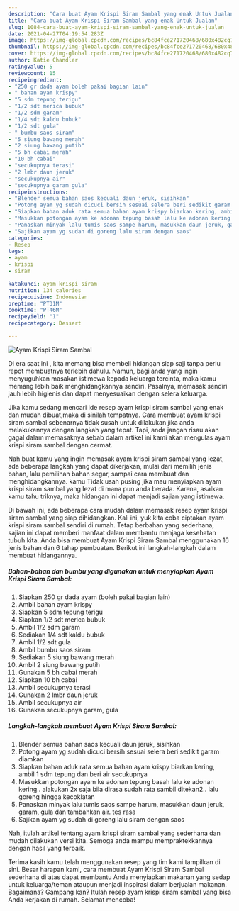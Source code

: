 ```yaml
---
description: "Cara buat Ayam Krispi Siram Sambal yang enak Untuk Jualan"
title: "Cara buat Ayam Krispi Siram Sambal yang enak Untuk Jualan"
slug: 1084-cara-buat-ayam-krispi-siram-sambal-yang-enak-untuk-jualan
date: 2021-04-27T04:19:54.283Z
image: https://img-global.cpcdn.com/recipes/bc84fce271720468/680x482cq70/ayam-krispi-siram-sambal-foto-resep-utama.jpg
thumbnail: https://img-global.cpcdn.com/recipes/bc84fce271720468/680x482cq70/ayam-krispi-siram-sambal-foto-resep-utama.jpg
cover: https://img-global.cpcdn.com/recipes/bc84fce271720468/680x482cq70/ayam-krispi-siram-sambal-foto-resep-utama.jpg
author: Katie Chandler
ratingvalue: 5
reviewcount: 15
recipeingredient:
- "250 gr dada ayam boleh pakai bagian lain"
- " bahan ayam krispy"
- "5 sdm tepung terigu"
- "1/2 sdt merica bubuk"
- "1/2 sdm garam"
- "1/4 sdt kaldu bubuk"
- "1/2 sdt gula"
- " bumbu saos siram"
- "5 siung bawang merah"
- "2 siung bawang putih"
- "5 bh cabai merah"
- "10 bh cabai"
- "secukupnya terasi"
- "2 lmbr daun jeruk"
- "secukupnya air"
- "secukupnya garam gula"
recipeinstructions:
- "Blender semua bahan saos kecuali daun jeruk, sisihkan"
- "Potong ayam yg sudah dicuci bersih sesuai selera beri sedikit garam diamkan"
- "Siapkan bahan aduk rata semua bahan ayam krispy biarkan kering, ambil 1 sdm tepung dan beri air secukupnya"
- "Masukkan potongan ayam ke adonan tepung basah lalu ke adonan kering.. alakukan 2x saja bila dirasa sudah rata sambil ditekan2.. lalu goreng hingga kecoklatan"
- "Panaskan minyak lalu tumis saos sampe harum, masukkan daun jeruk, garam, gula dan tambahkan air. tes rasa"
- "Sajikan ayam yg sudah di goreng lalu siram dengan saos"
categories:
- Resep
tags:
- ayam
- krispi
- siram

katakunci: ayam krispi siram 
nutrition: 134 calories
recipecuisine: Indonesian
preptime: "PT31M"
cooktime: "PT46M"
recipeyield: "1"
recipecategory: Dessert

---
```



![Ayam Krispi Siram Sambal](https://img-global.cpcdn.com/recipes/bc84fce271720468/680x482cq70/ayam-krispi-siram-sambal-foto-resep-utama.jpg)

Di era  saat ini , kita memang bisa membeli hidangan siap saji tanpa perlu repot membuatnya terlebih dahulu. Namun, bagi anda yang ingin menyuguhkan masakan istimewa kepada keluarga tercinta, maka kamu memang lebih baik menghidangkannya sendiri. Pasalnya, memasak sendiri jauh lebih higienis dan dapat menyesuaikan dengan selera keluarga.

Jika kamu sedang mencari ide resep ayam krispi siram sambal yang enak dan mudah dibuat,maka di sinilah tempatnya. Cara membuat ayam krispi siram sambal  sebenarnya tidak susah untuk dilakukan jika anda melakukannya dengan langkah yang tepat. Tapi, anda jangan risau akan gagal dalam memasaknya 
sebab dalam artikel ini kami akan mengulas ayam krispi siram sambal dengan cermat.  



Nah buat kamu yang ingin memasak ayam krispi siram sambal yang lezat, ada beberapa langkah yang dapat dikerjakan, mulai dari memilih jenis bahan, lalu pemilihan bahan segar, sampai cara membuat dan menghidangkannya. kamu Tidak usah pusing jika mau menyiapkan ayam krispi siram sambal yang lezat di mana pun anda berada. Karena, asalkan kamu  tahu triknya, maka hidangan ini dapat menjadi sajian yang istimewa.

Di bawah ini, ada beberapa cara mudah dalam memasak resep ayam krispi siram sambal yang siap dihidangkan. Kali ini, yuk kita coba ciptakan ayam krispi siram sambal sendiri di rumah. Tetap berbahan yang sederhana, sajian ini dapat memberi manfaat dalam membantu menjaga kesehatan tubuh kita. Anda bisa membuat Ayam Krispi Siram Sambal menggunakan 16 jenis bahan dan 6 tahap pembuatan. Berikut ini langkah-langkah dalam membuat hidangannya.

<!--inarticleads1-->

##### Bahan-bahan dan bumbu yang digunakan untuk menyiapkan Ayam Krispi Siram Sambal:

1. Siapkan 250 gr dada ayam (boleh pakai bagian lain)
1. Ambil  bahan ayam krispy
1. Siapkan 5 sdm tepung terigu
1. Siapkan 1/2 sdt merica bubuk
1. Ambil 1/2 sdm garam
1. Sediakan 1/4 sdt kaldu bubuk
1. Ambil 1/2 sdt gula
1. Ambil  bumbu saos siram
1. Sediakan 5 siung bawang merah
1. Ambil 2 siung bawang putih
1. Gunakan 5 bh cabai merah
1. Siapkan 10 bh cabai
1. Ambil secukupnya terasi
1. Gunakan 2 lmbr daun jeruk
1. Ambil secukupnya air
1. Gunakan secukupnya garam, gula




<!--inarticleads2-->

##### Langkah-langkah membuat Ayam Krispi Siram Sambal:

1. Blender semua bahan saos kecuali daun jeruk, sisihkan
1. Potong ayam yg sudah dicuci bersih sesuai selera beri sedikit garam diamkan
1. Siapkan bahan aduk rata semua bahan ayam krispy biarkan kering, ambil 1 sdm tepung dan beri air secukupnya
1. Masukkan potongan ayam ke adonan tepung basah lalu ke adonan kering.. alakukan 2x saja bila dirasa sudah rata sambil ditekan2.. lalu goreng hingga kecoklatan
1. Panaskan minyak lalu tumis saos sampe harum, masukkan daun jeruk, garam, gula dan tambahkan air. tes rasa
1. Sajikan ayam yg sudah di goreng lalu siram dengan saos




Nah, itulah artikel tentang  ayam krispi siram sambal  yang sederhana dan mudah dilakukan versi kita. Semoga anda mampu mempraktekkannya dengan hasil yang terbaik. 

Terima kasih kamu telah menggunakan resep yang tim kami tampilkan di sini. Besar harapan kami, cara membuat  Ayam Krispi Siram Sambal sederhana di atas dapat membantu Anda menyiapkan makanan yang sedap untuk keluarga/teman ataupun menjadi inspirasi dalam berjualan makanan. Bagaimana? Gampang kan? Itulah resep ayam krispi siram sambal yang bisa Anda kerjakan di rumah. Selamat mencoba!

